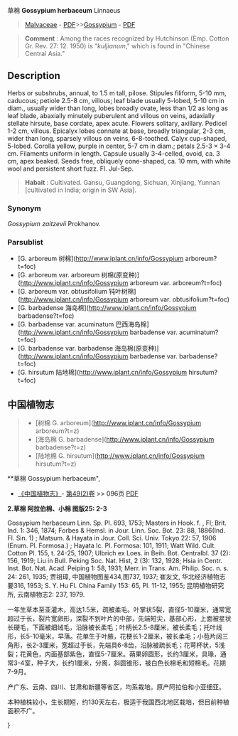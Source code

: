 草棉 **Gossypium herbaceum** Linnaeus

> [Malvaceae](http://www.iplant.cn/info/Malvaceae?t=foc) - [PDF](http://www.iplant.cn/foc/pdf/Malvaceae.pdf)>>[Gossypium](http://www.iplant.cn/info/Gossypium?t=foc) - [PDF](http://www.iplant.cn/foc/pdf/Gossypium.pdf)


> **Comment** : 
> Among the races recognized by Hutchinson (Emp. Cotton Gr. Rev. 27: 12. 1950) is *\"kuljianum*,\" which is found in \"Chinese Central Asia.\"

## Description

Herbs or subshrubs, annual, to 1.5 m tall, pilose. Stipules filiform, 5-10 mm, caducous; petiole 2.5-8 cm, villous; leaf blade usually 5-lobed, 5-10 cm in diam., usually wider than long, lobes broadly ovate, less than 1/2 as long as leaf blade, abaxially minutely puberulent and villous on veins, adaxially stellate hirsute, base cordate, apex acute. Flowers solitary, axillary. Pedicel 1-2 cm, villous. Epicalyx lobes connate at base, broadly triangular, 2-3 cm, wider than long, sparsely villous on veins, 6-8-toothed. Calyx cup-shaped, 5-lobed. Corolla yellow, purple in center, 5-7 cm in diam.; petals 2.5-3 × 3-4 cm. Filaments uniform in length. Capsule usually 3-4-celled, ovoid, ca. 3 cm, apex beaked. Seeds free, obliquely cone-shaped, ca. 10 mm, with white wool and persistent short fuzz. Fl. Jul-Sep.


> **Habait** : 
> Cultivated. Gansu, Guangdong, Sichuan, Xinjiang, Yunnan [cultivated in India; origin in SW Asia].

### Synonym
*Gossypium zaitzevii* Prokhanov.



### Parsublist

* [G.  arboreum  树棉](http://www.iplant.cn/info/Gossypium arboreum?t=foc)
* [G.  arboreum var. arboreum  树棉(原变种)](http://www.iplant.cn/info/Gossypium arboreum var. arboreum?t=foc)
* [G.  arboreum var. obtusifolium  钝叶树棉](http://www.iplant.cn/info/Gossypium arboreum var. obtusifolium?t=foc)
* [G.  barbadense  海岛棉](http://www.iplant.cn/info/Gossypium barbadense?t=foc)
* [G.  barbadense var. acuminatum  巴西海岛棉](http://www.iplant.cn/info/Gossypium barbadense var. acuminatum?t=foc)
* [G.  barbadense var. barbadense  海岛棉(原变种)](http://www.iplant.cn/info/Gossypium barbadense var. barbadense?t=foc)
* [G.  hirsutum  陆地棉](http://www.iplant.cn/info/Gossypium hirsutum?t=foc)

## 中国植物志

> * [树棉  G.  arboreum](http://www.iplant.cn/info/Gossypium arboreum?t=z)
> * [海岛棉  G.  barbadense](http://www.iplant.cn/info/Gossypium barbadense?t=z)
> * [陆地棉  G.  hirsutum](http://www.iplant.cn/info/Gossypium hirsutum?t=z)


**草棉 Gossypium herbaceum",



* [《中国植物志》](http://www.iplant.cn/frps)- [第49(2)卷](http://www.iplant.cn/frps/vol/49(2)) >> 096页 [PDF](http://www.iplant.cn/frps/pdf/49(2)/096.PDF)


**2.草棉 阿拉伯棉、小棉 图版25: 2-3**

Gossypium herbaceum Linn. Sp. Pl. 693, 1753; Masters in Hook. f. , Fl; Brit. Ind. 1: 346, 1874; Forbes & Hemsl. in Jour. Linn. Soc. Bot. 23: 88, 1886(Ind. Fl. Sin. 1) ; Matsum. & Hayata in Jour. Coll. Sci. Univ. Tokyo 22: 57, 1906 (Enum. Pl. Formosa.) ; Hayata Ic. Pl. Formosa: 101, 1911; Watt Wild. Cult. Cotton Pl. 155, t. 24-25, 1907; Ulbrich ex Loes. in Beih. Bot. Centralbl. 37 (2): 156, 1919; Liu in Bull. Peking Soc. Nat. Hist, 2 (3): 132, 1928; Hsia in Centr. Inst. Bot. Nat. Acad. Peiping 1: 58, 1931; Merr. in Trans. Am. Philip. Soc. n. s. 24: 261, 1935; 贾祖璋, 中国植物图鉴434,图737, 1937; 崔友文, 华北经济植物志要316, 1953; S. Y. Hu Fl. China Family 153: 65, Pl. 11-12, 1955; 昆明植物研究所, 云南植物志2: 237, 1979.

一年生草本至亚灌木，高达1.5米，疏被柔毛。叶掌状5裂，直径5-10厘米，通常宽超过于长，裂片宽卵形，深裂不到叶片的中部，先端短尖，基部心形，上面被星状长硬毛，下面被细绒毛，沿脉被长柔毛；叶柄长2.5-8厘米，被长柔毛；托叶线形，长5-10毫米，早落。花单生于叶腋，花梗长1-2厘米，被长柔毛；小苞片阔三角形，长2-3厘米，宽超过于长，先端具6-8齿，沿脉被疏长毛；花萼杯状，5浅裂；花黄色，内面基部紫色，直径5-7厘米。蒴果卵圆形，长约3厘米，具喙，通常3-4室，种子大，长约1厘米，分离，斜圆锥形，被白色长棉毛和短棉毛。花期7-9月。

产广东、云南、四川、甘肃和新疆等省区，均系栽培。原产阿拉伯和小亚细亚。

本种植株较小，生长期短，约130天左右，极适于我国西北地区栽培，但目前种植面积不广。



}